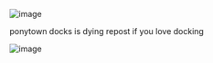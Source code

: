 ![image](https://github.com/user-attachments/assets/23e4c84b-0dc0-4bf3-88d0-0b041a9b341a)

ponytown docks is dying repost if you love docking

![image](https://64.media.tumblr.com/9245a15dad34f3b6bd5179908407ec73/e16d9c3fd8438e13-af/s100x200/ccf910778204ed13b524dc4db741a009fb08e47c.jpg)

